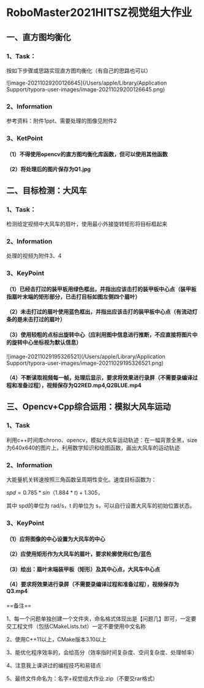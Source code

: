 # RoboMaster2021HITSZ视觉组大作业

## 一、直方图均衡化

### 1、Task：

按如下步骤或思路实现直方图均衡化（有自己的思路也可以）

![image-20211029200126645](/Users/apple/Library/Application Support/typora-user-images/image-20211029200126645.png)

### 2、Information

参考资料：附件1ppt、需要处理的图像见附件2

### 3、KetPoint

#### （1）不得使用opencv的直方图均衡化库函数，但可以使用其他函数

#### （2）将处理后的图片保存为Q1.jpg

## 二、目标检测：大风车

### 1、Task：

检测给定视频中大风车的扇叶，使用最小外接旋转矩形将目标框起来

### 2、Information

处理的视频为附件3、4

### 3、KeyPoint

#### （1）已经击打过的装甲板用绿色框出，并指出应该击打的装甲板中心点（装甲板指扇叶末端的矩形部分，已击打目标如图左侧四个扇叶）

#### （2）未击打过的扇叶使用蓝色框出，并指出应该击打的装甲板中心点（有流动灯条的是未击打过的扇叶）

#### （3）使用较粗的点标出旋转中心（应利用图中信息进行推断，不应直接将图片中的旋转中心坐标视为默认信息）

![image-20211029195326521](/Users/apple/Library/Application Support/typora-user-images/image-20211029195326521.png)

#### （4）不断读取视频每一帧，处理后显示，要求将效果进行录屏（不需要录编译过程和准备过程），视频保存为Q2RED.mp4,Q2BLUE.mp4

## 三、Opencv+Cpp综合运用：模拟大风车运动

### 1、Task

利用c++时间库chrono、opencv，模拟大风车运动轨迹：在一幅背景全黑，size为640x640的图片上，利用数学知识和绘图函数，画出大风车的运动轨迹

### 2、Information

大能量机关转速按照三角函数呈周期性变化。速度目标函数为：

$spd=0.785*sin（1.884*t)+1.305，$

其中 spd的单位为 rad/s，t 的单位为 s，可以自行设置大风车的初始位置状态。

### 3、KeyPoint

#### （1）应将图像的中心设置为大风车的中心

#### （2）应使用矩形作为大风车的扇叶，要求轮廓使用红色/蓝色

#### （3）绘出：扇叶末端装甲板（矩形）及其中心点，大风车中心点

#### （4）要求将效果进行录屏（不需要录编译过程和准备过程），视频保存为Q3.mp4





==备注==

1、每一个问题单独创建一个文件夹，命名格式体现出是【问题几】即可，一定要交工程文件（包括CMakeLists.txt）一定不要使用中文名称

2、使用C++11以上，CMake版本3.10以上

3、能优化程序效率的，会给高分（效率指时间复杂度、空间复杂度、处理帧率）

4、注意我上课讲过的编程技巧和易错点

5、最终文件命名为：名字+视觉组大作业.zip（不要交rar格式）